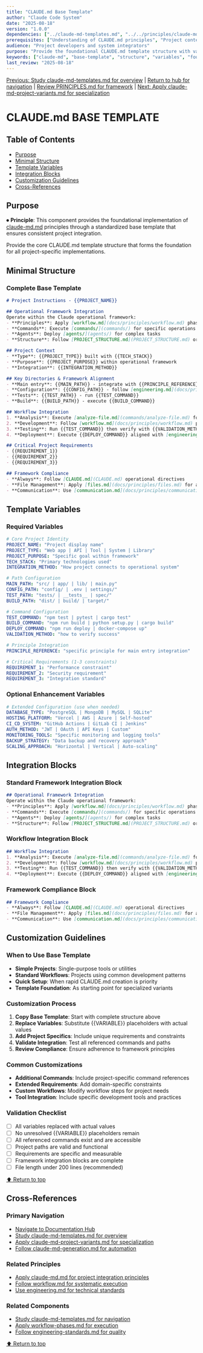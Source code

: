 ```yaml
---
title: "CLAUDE.md Base Template"
author: "Claude Code System"
date: "2025-08-18"
version: "1.0.0"
dependencies: ["../claude-md-templates.md", "../../principles/claude-md.md"]
prerequisites: ["Understanding of CLAUDE.md principles", "Project context knowledge"]
audience: "Project developers and system integrators"
purpose: "Provide the foundational CLAUDE.md template structure with variable definitions"
keywords: ["claude-md", "base-template", "structure", "variables", "foundation"]
last_review: "2025-08-18"
---
```


[Previous: Study claude-md-templates.md for overview](../claude-md-templates.md) | [Return to hub for navigation](../../index.md) | [Review PRINCIPLES.md for framework](../../PRINCIPLES.md) | [Next: Apply claude-md-project-variants.md for specialization](claude-md-project-variants.md)

# CLAUDE.md BASE TEMPLATE

## Table of Contents
- [Purpose](#purpose)
- [Minimal Structure](#minimal-structure)
- [Template Variables](#template-variables)
- [Integration Blocks](#integration-blocks)
- [Customization Guidelines](#customization-guidelines)
- [Cross-References](#cross-references)

## Purpose

⏺ **Principle**: This component provides the foundational implementation of [claude-md.md](../../principles/claude-md.md) principles through a standardized base template that ensures consistent project integration.

Provide the core CLAUDE.md template structure that forms the foundation for all project-specific implementations.

## Minimal Structure

### Complete Base Template
```markdown
# Project Instructions - {{PROJECT_NAME}}

## Operational Framework Integration
Operate within the Claude operational framework:
- **Principles**: Apply [workflow.md](docs/principles/workflow.md) phases systematically
- **Commands**: Execute [commands/](commands/) for specific operations
- **Agents**: Deploy [agents/](agents/) for complex tasks
- **Structure**: Follow [PROJECT_STRUCTURE.md](PROJECT_STRUCTURE.md) organization

## Project Context
- **Type**: {{PROJECT_TYPE}} built with {{TECH_STACK}}
- **Purpose**: {{PROJECT_PURPOSE}} within operational framework
- **Integration**: {{INTEGRATION_METHOD}}

## Key Directories & Framework Alignment
- **Main entry**: {{MAIN_PATH}} - integrate with {{PRINCIPLE_REFERENCE}}
- **Configuration**: {{CONFIG_PATH}} - follow [engineering.md](docs/principles/engineering.md)
- **Tests**: {{TEST_PATH}} - run {{TEST_COMMAND}}
- **Build**: {{BUILD_PATH}} - execute {{BUILD_COMMAND}}

## Workflow Integration
1. **Analysis**: Execute [analyze-file.md](commands/analyze-file.md) for project examination
2. **Development**: Follow [workflow.md](docs/principles/workflow.md) phases systematically
3. **Testing**: Run {{TEST_COMMAND}} then verify with {{VALIDATION_METHOD}}
4. **Deployment**: Execute {{DEPLOY_COMMAND}} aligned with [engineering.md](docs/principles/engineering.md)

## Critical Project Requirements
- {{REQUIREMENT_1}}
- {{REQUIREMENT_2}}
- {{REQUIREMENT_3}}

## Framework Compliance
- **Always**: Follow [CLAUDE.md](CLAUDE.md) operational directives
- **File Management**: Apply [files.md](docs/principles/files.md) for all operations
- **Communication**: Use [communication.md](docs/principles/communication.md) imperative tone
```

## Template Variables

### Required Variables
```yaml
# Core Project Identity
PROJECT_NAME: "Project display name"
PROJECT_TYPE: "Web app | API | Tool | System | Library"
PROJECT_PURPOSE: "Specific goal within framework"
TECH_STACK: "Primary technologies used"
INTEGRATION_METHOD: "How project connects to operational system"

# Path Configuration
MAIN_PATH: "src/ | app/ | lib/ | main.py"
CONFIG_PATH: "config/ | .env | settings/"
TEST_PATH: "tests/ | __tests__ | spec/"
BUILD_PATH: "dist/ | build/ | target/"

# Command Configuration
TEST_COMMAND: "npm test | pytest | cargo test"
BUILD_COMMAND: "npm run build | python setup.py | cargo build"
DEPLOY_COMMAND: "npm run deploy | docker-compose up"
VALIDATION_METHOD: "how to verify success"

# Principle Integration
PRINCIPLE_REFERENCE: "specific principle for main entry integration"

# Critical Requirements (1-3 constraints)
REQUIREMENT_1: "Performance constraint"
REQUIREMENT_2: "Security requirement"  
REQUIREMENT_3: "Integration standard"
```

### Optional Enhancement Variables
```yaml
# Extended Configuration (use when needed)
DATABASE_TYPE: "PostgreSQL | MongoDB | MySQL | SQLite"
HOSTING_PLATFORM: "Vercel | AWS | Azure | Self-hosted"
CI_CD_SYSTEM: "GitHub Actions | GitLab CI | Jenkins"
AUTH_METHOD: "JWT | OAuth | API Keys | Custom"
MONITORING_TOOLS: "Specific monitoring and logging tools"
BACKUP_STRATEGY: "Data backup and recovery approach"
SCALING_APPROACH: "Horizontal | Vertical | Auto-scaling"
```

## Integration Blocks

### Standard Framework Integration Block
```markdown
## Operational Framework Integration
Operate within the Claude operational framework:
- **Principles**: Apply [workflow.md](docs/principles/workflow.md) phases systematically
- **Commands**: Execute [commands/](commands/) for specific operations
- **Agents**: Deploy [agents/](agents/) for complex tasks
- **Structure**: Follow [PROJECT_STRUCTURE.md](PROJECT_STRUCTURE.md) organization
```

### Workflow Integration Block
```markdown
## Workflow Integration
1. **Analysis**: Execute [analyze-file.md](commands/analyze-file.md) for project examination
2. **Development**: Follow [workflow.md](docs/principles/workflow.md) phases systematically
3. **Testing**: Run {{TEST_COMMAND}} then verify with {{VALIDATION_METHOD}}
4. **Deployment**: Execute {{DEPLOY_COMMAND}} aligned with [engineering.md](docs/principles/engineering.md)
```

### Framework Compliance Block
```markdown
## Framework Compliance
- **Always**: Follow [CLAUDE.md](CLAUDE.md) operational directives
- **File Management**: Apply [files.md](docs/principles/files.md) for all operations
- **Communication**: Use [communication.md](docs/principles/communication.md) imperative tone
```

## Customization Guidelines

### When to Use Base Template
- **Simple Projects**: Single-purpose tools or utilities
- **Standard Workflows**: Projects using common development patterns
- **Quick Setup**: When rapid CLAUDE.md creation is priority
- **Template Foundation**: As starting point for specialized variants

### Customization Process
1. **Copy Base Template**: Start with complete structure above
2. **Replace Variables**: Substitute {{VARIABLE}} placeholders with actual values
3. **Add Project Specifics**: Include unique requirements and constraints
4. **Validate Integration**: Test all referenced commands and paths
5. **Review Compliance**: Ensure adherence to framework principles

### Common Customizations
- **Additional Commands**: Include project-specific command references
- **Extended Requirements**: Add domain-specific constraints
- **Custom Workflows**: Modify workflow steps for project needs
- **Tool Integration**: Include specific development tools and practices

### Validation Checklist
- [ ] All variables replaced with actual values
- [ ] No unresolved {{VARIABLE}} placeholders remain
- [ ] All referenced commands exist and are accessible
- [ ] Project paths are valid and functional
- [ ] Requirements are specific and measurable
- [ ] Framework integration blocks are complete
- [ ] File length under 200 lines (recommended)

[⬆ Return to top](#claude-md-base-template)

## Cross-References

### Primary Navigation
- [Navigate to Documentation Hub](../../index.md)
- [Study claude-md-templates.md for overview](../claude-md-templates.md)
- [Apply claude-md-project-variants.md for specialization](claude-md-project-variants.md)
- [Follow claude-md-generation.md for automation](claude-md-generation.md)

### Related Principles
- [Apply claude-md.md for project integration principles](../../principles/claude-md.md)
- [Follow workflow.md for systematic execution](../../principles/workflow.md)
- [Use engineering.md for technical standards](../../principles/engineering.md)

### Related Components
- [Study claude-md-templates.md for navigation](../claude-md-templates.md)
- [Apply workflow-phases.md for execution](../workflow-phases.md)
- [Follow engineering-standards.md for quality](../engineering-standards.md)

[⬆ Return to top](#claude-md-base-template)